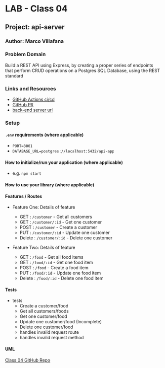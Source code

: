 # LAB - Class 04

## Project: api-server

### Author: Marco Villafana

### Problem Domain  

Build a REST API using Express, by creating a proper series of endpoints that perform CRUD operations on a Postgres SQL Database, using the REST standard

### Links and Resources

- [GitHub Actions ci/cd](https://github.com/villafanam/api-server/actions) 
- [GitHub PR](https://github.com/villafanam/api-server/pull/1) 
- [back-end server url](https://api-server-ii04.onrender.com) 


### Setup

#### `.env` requirements (where applicable)

- `PORT=3001`
- `DATABASE_URL=postgres://localhost:5432/api-app`


#### How to initialize/run your application (where applicable)

- e.g. `npm start`

#### How to use your library (where applicable)

#### Features / Routes

- Feature One: Details of feature
  - GET : `/customer` - Get all customers
  - GET : `/customer/:id` - Get one customer
  - POST : `/customer` - Create a customer
  - PUT : `/customer/:id` - Update one customer
  - Delete : `/customer/:id` - Delete one customer

- Feature Two: Details of feature
  - GET : `/food` - Get all food items
  - GET : `/food/:id` - Get one food item
  - POST : `/food` - Create a food item
  - PUT : `/food/:id` - Update one food item
  - Delete : `/food/:id` - Delete one food item

#### Tests

- tests
  - Create a customer/food
  - Get all customers/foods
  - Get one customer/food
  - Update one customer/food (Incomplete)
  - Delete one customer/food
  - handles invalid request route
  - handles invalid request method

#### UML

[Class 04 GitHub Repo](https://github.com/codefellows/seattle-code-javascript-401d51/tree/main/class-03)